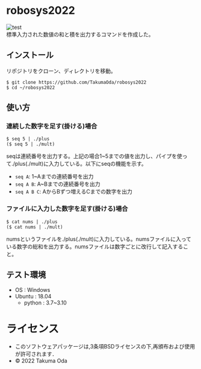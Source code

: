 # robosys2022
![test](https://github.com/takumaoda/robosys2022/actions/workflows/test.yml/badge.svg)  
標準入力された数値の和と積を出力するコマンドを作成した。

## インストール
リポジトリをクローン、ディレクトリを移動。  
```
$ git clone https://github.com/TakumaOda/robosys2022  
$ cd ~/robosys2022
```
## 使い方
### 連続した数字を足す(掛ける)場合
```
$ seq 5 | ./plus
($ seq 5 | ./mult)
```
seqは連続番号を出力する。上記の場合1~5までの値を出力し、パイプを使って./plus(./mult)に入力している。以下にseqの機能を示す。  
* `seq A`: 1~Aまでの連続番号を出力
* `seq A B`: A~Bまでの連続番号を出力
* `seq A B C`: AからBずつ増えるCまでの数字を出力

### ファイルに入力した数字を足す(掛ける)場合
```
$ cat nums | ./plus
($ cat nums | ./mult)
```
numsというファイルを./plus(./mult)に入力している。numsファイルに入っている数字の総和を出力する。numsファイルは数字ごとに改行して記入すること。

## テスト環境
* OS : Windows
* Ubuntu : 18.04
  * python : 3.7~3.10


# ライセンス
* このソフトウェアパッケージは,3条項BSDライセンスの下,再頒布および使用が許可されます．
* © 2022 Takuma Oda
